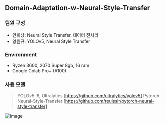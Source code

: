 ## Domain-Adaptation-w-Neural-Style-Transfer

### 팀원 구성
- 안희상: Neural Style Transfer, 데이터 전처리
- 양원규: YOLOv5, Neural Style Transfer 

### Environment
- Ryzen 3600, 2070 Super 8gb, 16 ram
- Google Colab Pro+ (A100)

### 사용 모델
> YOLOv5 l6, Ultralytics
[https://github.com/ultralytics/yolov5]
> Pytorch-Neural-Style-Transfer
[https://github.com/reuissir/pytorch-neural-style-transfer]

![image](https://github.com/reuissir/Domain-Adaptation-w-Neural-Style-Transfer/assets/96709570/6458a84e-bd36-4e60-a749-bb1a41439062)
